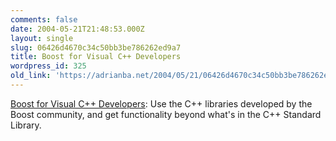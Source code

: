 ```yaml
---
comments: false
date: 2004-05-21T21:48:53.000Z
layout: single
slug: 06426d4670c34c50bb3be786262ed9a7
title: Boost for Visual C++ Developers
wordpress_id: 325
old_link: 'https://adrianba.net/2004/05/21/06426d4670c34c50bb3be786262ed9a7/'
---
```

[
Boost for Visual C++ Developers](http://msdn.microsoft.com/visualc/using/understanding/perf/default.aspx?pull=/library/en-us/dv_vstechart/html/boostvc.asp): Use the C++ libraries
developed by the Boost community, and get functionality beyond
what's in the C++ Standard Library.
